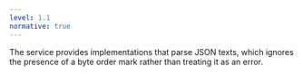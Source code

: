```yaml
---
level: 1.1
normative: true
---
```


The service provides implementations that parse JSON texts, which ignores the presence of a byte order mark rather than treating it as an error.